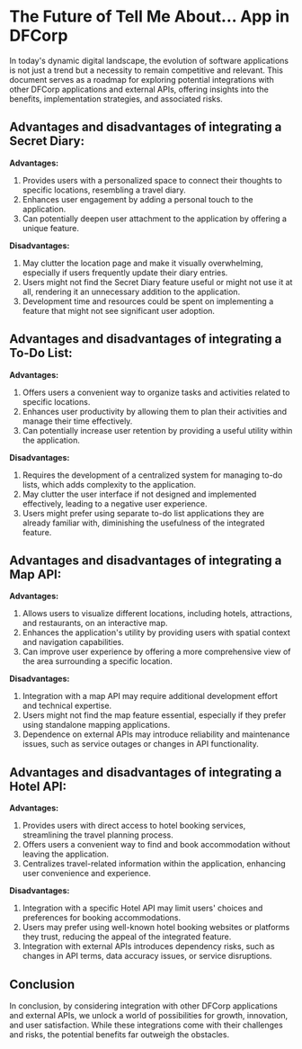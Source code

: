# The Future of Tell Me About... App in DFCorp

In today's dynamic digital landscape, the evolution of software applications is not just a trend but a necessity to remain competitive and relevant. This document serves as a roadmap for exploring potential integrations with other DFCorp applications and external APIs, offering insights into the benefits, implementation strategies, and associated risks.

## Advantages and disadvantages of integrating a Secret Diary:

**Advantages:**

1. Provides users with a personalized space to connect their thoughts to specific locations, resembling a travel diary.
2. Enhances user engagement by adding a personal touch to the application.
3. Can potentially deepen user attachment to the application by offering a unique feature.

**Disadvantages:**

1. May clutter the location page and make it visually overwhelming, especially if users frequently update their diary entries.
2. Users might not find the Secret Diary feature useful or might not use it at all, rendering it an unnecessary addition to the application.
3. Development time and resources could be spent on implementing a feature that might not see significant user adoption.

## Advantages and disadvantages of integrating a To-Do List:

**Advantages:**

1. Offers users a convenient way to organize tasks and activities related to specific locations.
2. Enhances user productivity by allowing them to plan their activities and manage their time effectively.
3. Can potentially increase user retention by providing a useful utility within the application.

**Disadvantages:**

1. Requires the development of a centralized system for managing to-do lists, which adds complexity to the application.
2. May clutter the user interface if not designed and implemented effectively, leading to a negative user experience.
3. Users might prefer using separate to-do list applications they are already familiar with, diminishing the usefulness of the integrated feature.

## Advantages and disadvantages of integrating a Map API:

**Advantages:**

1. Allows users to visualize different locations, including hotels, attractions, and restaurants, on an interactive map.
2. Enhances the application's utility by providing users with spatial context and navigation capabilities.
3. Can improve user experience by offering a more comprehensive view of the area surrounding a specific location.

**Disadvantages:**

1. Integration with a map API may require additional development effort and technical expertise.
2. Users might not find the map feature essential, especially if they prefer using standalone mapping applications.
3. Dependence on external APIs may introduce reliability and maintenance issues, such as service outages or changes in API functionality.

## Advantages and disadvantages of integrating a Hotel API:

**Advantages:**

1. Provides users with direct access to hotel booking services, streamlining the travel planning process.
2. Offers users a convenient way to find and book accommodation without leaving the application.
3. Centralizes travel-related information within the application, enhancing user convenience and experience.

**Disadvantages:**

1. Integration with a specific Hotel API may limit users' choices and preferences for booking accommodations.
2. Users may prefer using well-known hotel booking websites or platforms they trust, reducing the appeal of the integrated feature.
3. Integration with external APIs introduces dependency risks, such as changes in API terms, data accuracy issues, or service disruptions.

## Conclusion

In conclusion, by considering integration with other DFCorp applications and external APIs, we unlock a world of possibilities for growth, innovation, and user satisfaction. While these integrations come with their challenges and risks, the potential benefits far outweigh the obstacles.
